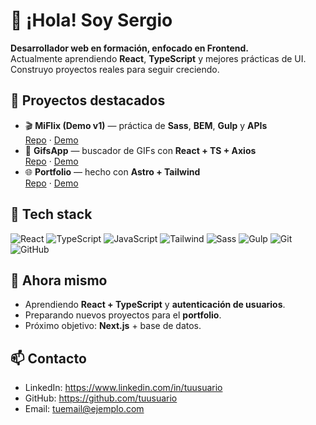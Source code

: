 # 👋 ¡Hola! Soy Sergio

**Desarrollador web en formación, enfocado en Frontend.**  
Actualmente aprendiendo **React**, **TypeScript** y mejores prácticas de UI. Construyo proyectos reales para seguir creciendo.

## 🚀 Proyectos destacados
- 🎬 **MiFlix (Demo v1)** — práctica de **Sass**, **BEM**, **Gulp** y **APIs**  
  [Repo](https://github.com/Sergiolpz-dev/MiFlix) · [Demo](https://miflix1.netlify.app/)
- 🎉 **GifsApp** — buscador de GIFs con **React + TS + Axios**  
  [Repo](https://github.com/Sergiolpz-dev/GifsApp) · [Demo](https://gifsapp12.netlify.app/)
- 🌐 **Portfolio** — hecho con **Astro + Tailwind**  
  [Repo](https://github.com/Sergiolpz-dev/Portfolio) · [Demo](https://sergiolpz-dev.netlify.app/)

## 🧰 Tech stack
![React](https://img.shields.io/badge/React-18-61DAFB?logo=react&logoColor=white)
![TypeScript](https://img.shields.io/badge/TypeScript-5-3178C6?logo=typescript&logoColor=white)
![JavaScript](https://img.shields.io/badge/JavaScript-ES6+-F7DF1E?logo=javascript&logoColor=black)
![Tailwind](https://img.shields.io/badge/Tailwind_CSS-06B6D4?logo=tailwindcss&logoColor=white)
![Sass](https://img.shields.io/badge/Sass-CC6699?logo=sass&logoColor=white)
![Gulp](https://img.shields.io/badge/Gulp-CF4647?logo=gulp&logoColor=white)
![Git](https://img.shields.io/badge/Git-F05032?logo=git&logoColor=white)
![GitHub](https://img.shields.io/badge/GitHub-000?logo=github)

## 🎯 Ahora mismo
- Aprendiendo **React + TypeScript** y **autenticación de usuarios**.  
- Preparando nuevos proyectos para el **portfolio**.  
- Próximo objetivo: **Next.js** + base de datos.

## 📫 Contacto
- LinkedIn: https://www.linkedin.com/in/tuusuario  
- GitHub: https://github.com/tuusuario  
- Email: tuemail@ejemplo.com


